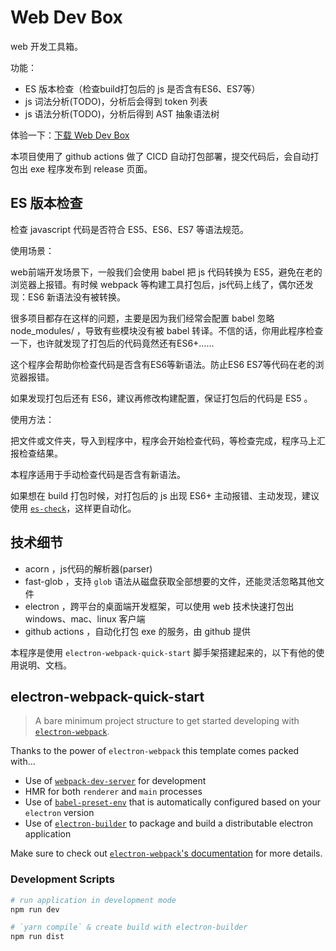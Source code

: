 # Web Dev Box
web 开发工具箱。

功能：
- ES 版本检查（检查build打包后的 js 是否含有ES6、ES7等）
- js 词法分析(TODO)，分析后会得到 token 列表
- js 语法分析(TODO)，分析后得到 AST 抽象语法树

体验一下：[下载 Web Dev Box](https://github.com/En777/web-dev-box/releases)

本项目使用了 github actions 做了 CICD 自动打包部署，提交代码后，会自动打包出 exe 程序发布到 release 页面。

## ES 版本检查
检查 javascript 代码是否符合 ES5、ES6、ES7 等语法规范。

使用场景：

web前端开发场景下，一般我们会使用 babel 把 js 代码转换为 ES5，避免在老的浏览器上报错。有时候 webpack 等构建工具打包后，js代码上线了，偶尔还发现：ES6 新语法没有被转换。

很多项目都存在这样的问题，主要是因为我们经常会配置 babel 忽略 node_modules/ ，导致有些模块没有被 babel 转译。不信的话，你用此程序检查一下，也许就发现了打包后的代码竟然还有ES6+……

这个程序会帮助你检查代码是否含有ES6等新语法。防止ES6 ES7等代码在老的浏览器报错。

如果发现打包后还有 ES6，建议再修改构建配置，保证打包后的代码是 ES5 。

使用方法：

把文件或文件夹，导入到程序中，程序会开始检查代码，等检查完成，程序马上汇报检查结果。

本程序适用于手动检查代码是否含有新语法。

如果想在 build 打包时候，对打包后的 js 出现 ES6+ 主动报错、主动发现，建议使用 [`es-check`](https://www.npmjs.com/package/es-check)，这样更自动化。

## 技术细节

- acorn ，js代码的解析器(parser)
- fast-glob ，支持 `glob` 语法从磁盘获取全部想要的文件，还能灵活忽略其他文件
- electron ，跨平台的桌面端开发框架，可以使用 web 技术快速打包出 windows、mac、linux 客户端
- github actions ，自动化打包 exe 的服务，由 github 提供

本程序是使用 `electron-webpack-quick-start` 脚手架搭建起来的，以下有他的使用说明、文档。

## electron-webpack-quick-start
> A bare minimum project structure to get started developing with [`electron-webpack`](https://github.com/electron-userland/electron-webpack).

Thanks to the power of `electron-webpack` this template comes packed with...

* Use of [`webpack-dev-server`](https://github.com/webpack/webpack-dev-server) for development
* HMR for both `renderer` and `main` processes
* Use of [`babel-preset-env`](https://github.com/babel/babel-preset-env) that is automatically configured based on your `electron` version
* Use of [`electron-builder`](https://github.com/electron-userland/electron-builder) to package and build a distributable electron application

Make sure to check out [`electron-webpack`'s documentation](https://webpack.electron.build/) for more details.

### Development Scripts

```bash
# run application in development mode
npm run dev

# `yarn compile` & create build with electron-builder
npm run dist
```
